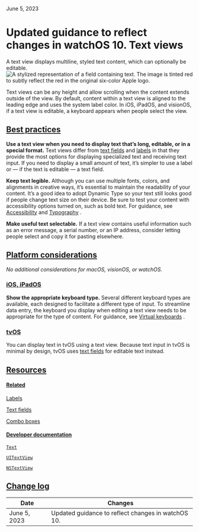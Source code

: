 June 5, 2023

 Updated guidance to reflect changes in watchOS 10. Text views
==========

A text view displays multiline, styled text content, which can optionally be editable.![A stylized representation of a field containing text. The image is tinted red to subtly reflect the red in the original six-color Apple logo.](https://docs-assets.developer.apple.com/published/21cb3b13c0de850f2eef9a9c7ec14754/components-text-view-intro@2x.png)

Text views can be any height and allow scrolling when the content extends outside of the view. By default, content within a text view is aligned to the leading edge and uses the system label color. In iOS, iPadOS, and visionOS, if a text view is editable, a keyboard appears when people select the view.

[Best practices](/design/human-interface-guidelines/text-views#Best-practices)
------------------------------------------------------------------------------

**Use a text view when you need to display text that’s long, editable, or in a special format.** Text views differ from [text fields](/design/human-interface-guidelines/text-fields)
 and [labels](/design/human-interface-guidelines/labels)
 in that they provide the most options for displaying specialized text and receiving text input. If you need to display a small amount of text, it’s simpler to use a label or — if the text is editable — a text field.

**Keep text legible.** Although you can use multiple fonts, colors, and alignments in creative ways, it’s essential to maintain the readability of your content. It’s a good idea to adopt Dynamic Type so your text still looks good if people change text size on their device. Be sure to test your content with accessibility options turned on, such as bold text. For guidance, see [Accessibility](/design/human-interface-guidelines/accessibility)
 and [Typography](/design/human-interface-guidelines/typography)
.

**Make useful text selectable.** If a text view contains useful information such as an error message, a serial number, or an IP address, consider letting people select and copy it for pasting elsewhere.

[Platform considerations](/design/human-interface-guidelines/text-views#Platform-considerations)
------------------------------------------------------------------------------------------------

*No additional considerations for macOS, visionOS, or watchOS.*

### [iOS, iPadOS](/design/human-interface-guidelines/text-views#iOS-iPadOS)

**Show the appropriate keyboard type.** Several different keyboard types are available, each designed to facilitate a different type of input. To streamline data entry, the keyboard you display when editing a text view needs to be appropriate for the type of content. For guidance, see [Virtual keyboards](/design/human-interface-guidelines/virtual-keyboards)
.

### [tvOS](/design/human-interface-guidelines/text-views#tvOS)

You can display text in tvOS using a text view. Because text input in tvOS is minimal by design, tvOS uses [text fields](/design/human-interface-guidelines/text-fields)
 for editable text instead.

[Resources](/design/human-interface-guidelines/text-views#Resources)
--------------------------------------------------------------------

#### [Related](/design/human-interface-guidelines/text-views#Related)

[Labels](/design/human-interface-guidelines/labels)


[Text fields](/design/human-interface-guidelines/text-fields)


[Combo boxes](/design/human-interface-guidelines/combo-boxes)


#### [Developer documentation](/design/human-interface-guidelines/text-views#Developer-documentation)

[`Text`](/documentation/SwiftUI/Text)


[`UITextView`](/documentation/uikit/uitextview)


[`NSTextView`](/documentation/appkit/nstextview)


[Change log](/design/human-interface-guidelines/text-views#Change-log)
----------------------------------------------------------------------



| Date | Changes |
| --- | --- |
| June 5, 2023 | Updated guidance to reflect changes in watchOS 10. |

